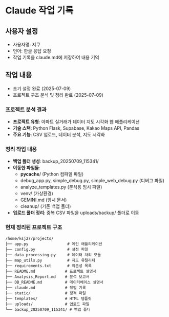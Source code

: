 # Claude 작업 기록

## 사용자 설정
- 사용자명: 지쿠
- 언어: 한글 응답 요청
- 작업 기록을 claude.md에 저장하여 내용 기억

## 작업 내용
- 초기 설정 완료 (2025-07-09)
- 프로젝트 구조 분석 및 정리 완료 (2025-07-09)

### 프로젝트 분석 결과
- **프로젝트 유형**: 아파트 실거래가 데이터 지도 시각화 웹 애플리케이션
- **기술 스택**: Python Flask, Supabase, Kakao Maps API, Pandas
- **주요 기능**: CSV 업로드, 데이터 분석, 지도 시각화

### 정리 작업 내용
- **백업 폴더 생성**: backup_20250709_115341/
- **이동한 파일들**:
  - __pycache__/ (Python 컴파일 파일)
  - debug_app.py, simple_debug.py, simple_web_debug.py (디버그 파일)
  - analyze_templates.py (분석용 임시 파일)
  - venv/ (가상환경)
  - GEMINI.md (임시 문서)
  - cleanup/ (기존 백업 폴더)
- **업로드 폴더 정리**: 중복 CSV 파일을 uploads/backup/ 폴더로 이동

### 현재 정리된 프로젝트 구조
```
/home/ksj27/projects/
├── app.py                 # 메인 애플리케이션
├── config.py              # 설정 파일
├── data_processing.py     # 데이터 처리 모듈
├── map_utils.py           # 지도 유틸리티
├── requirements.txt       # 의존성 목록
├── README.md             # 프로젝트 설명서
├── Analysis_Report.md    # 분석 보고서
├── DB_README.md          # 데이터베이스 설명서
├── claude.md             # 작업 기록
├── static/               # 정적 파일
├── templates/            # HTML 템플릿
├── uploads/              # 업로드 파일
└── backup_20250709_115341/ # 백업 폴더
```
